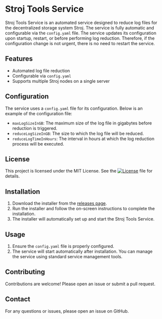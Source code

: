 # Stroj Tools Service

Stroj Tools Service is an automated service designed to reduce log files for the decentralized storage system Stroj.
The service is fully automatic and configurable via the `config.yaml` file.
The service updates its configuration upon startup, restart, or before performing log reduction.
Therefore, if the configuration change is not urgent, there is no need to restart the service.

## Features
- Automated log file reduction
- Configurable via `config.yaml`
- Supports multiple Stroj nodes on a single server

## Configuration

The service uses a `config.yaml` file for its configuration. Below is an example of the configuration file:

- `maxLogSizeInGB`: The maximum size of the log file in gigabytes before reduction is triggered.
- `reduceLogSizeInGB`: The size to which the log file will be reduced.
- `reduceLogTimeInHours`: The interval in hours at which the log reduction process will be executed.

## License

This project is licensed under the MIT License. See the [![License](https://img.shields.io/badge/License-MIT-yellow.svg)](https://opensource.org/licenses/MIT) file for details.

## Installation

1. Download the installer from the [releases page](https://github.com/Akutapi/StroJLogService/releases).
2. Run the installer and follow the on-screen instructions to complete the installation.
3. The installer will automatically set up and start the Stroj Tools Service.

## Usage

1. Ensure the `config.yaml` file is properly configured.
2. The service will start automatically after installation. You can manage the service using standard service management tools.

## Contributing

Contributions are welcome! Please open an issue or submit a pull request.

## Contact

For any questions or issues, please open an issue on GitHub.

   